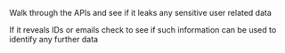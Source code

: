
Walk through the APIs and see if it leaks any sensitive user related data

If it reveals IDs or emails check to see if such information can be used to identify any further data